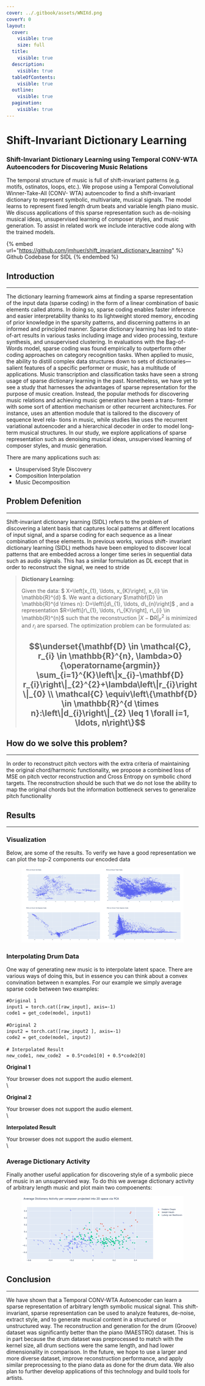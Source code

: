 ```yaml
---
cover: ../.gitbook/assets/WNIXd.png
coverY: 0
layout:
  cover:
    visible: true
    size: full
  title:
    visible: true
  description:
    visible: true
  tableOfContents:
    visible: true
  outline:
    visible: true
  pagination:
    visible: true
---
```


# Shift-Invariant Dictionary Learning

### Shift-Invariant Dictionary Learning using Temporal CONV-WTA Autoencoders for Discovering Music Relations

The temporal structure of music is full of shift-invariant patterns (e.g. motifs, ostinatos, loops, etc.). We propose using a Temporal Convolutional Winner-Take-All (CONV- WTA) autoencoder to find a shift-invariant dictionary to represent symbolic, multivariate, musical signals. The model learns to represent fixed length drum beats and variable length piano music. We discuss applications of this sparse representation such as de-noising musical ideas, unsupervised learning of composer styles, and music generation. To assist in related work we include interactive code along with the trained models.

{% embed url="https://github.com/jmhuer/shift_invariant_dictionary_learning" %}
Github Codebase for SIDL
{% endembed %}

## Introduction

***

The dictionary learning framework aims at finding a sparse representation of the input data (sparse coding) in the form of a linear combination of basic elements called atoms. In doing so, sparse coding enables faster inference and easier interpretability thanks to its lightweight stored memory, encoding of prior knowledge in the sparsity patterns, and discerning patterns in an informed and principled manner. Sparse dictionary learning has led to state-of-art results in various tasks including image and video processing, texture synthesis, and unsupervised clustering. In evaluations with the Bag-of-Words model, sparse coding was found empirically to outperform other coding approaches on category recognition tasks. When applied to music, the ability to distill complex data structures down to sets of dictionaries—salient features of a specific performer or music, has a multitude of applications. Music transcription and classification tasks have seen a strong usage of sparse dictionary learning in the past. Nonetheless, we have yet to see a study that harnesses the advantages of sparse representation for the purpose of music creation. Instead, the popular methods for discovering music relations and achieving music generation have been a trans- former with some sort of attention mechanism or other recurrent architectures. For instance, uses an attention module that is tailored to the discovery of sequence level rela- tions in music, while studies like uses the recurrent variational autoencoder and a hierarchical decoder in order to model long- term musical structures. In our study, we explore applications of sparse representation such as denoising musical ideas, unsupervised learning of composer styles, and music generation.

There are many applications such as:

* Unsupervised Style Discovery
* Composition Interpolation
* Music Decomposition

## Problem Defenition

***

Shift-invariant dictionary learning (SIDL) refers to the problem of discovering a latent basis that captures local patterns at different locations of input signal, and a sparse coding for each sequence as a linear combination of these elements. In previous works, various shift- invariant dictionary learning (SIDL) methods have been employed to discover local patterns that are embedded across a longer time series in sequential data such as audio signals. This has a similar formulation as DL except that in order to reconstruct the signal, we need to stride

> **Dictionary Learning**:
>
> Given the data: $ X=\left\[x\_{1}, \ldots, x\_{K}\right], x\_{i} \in \mathbb{R}^{d} $. We want a dictionary $\mathbf{D} \in \mathbb{R}^{d \times n}: D=\left\[d\_{1}, \ldots, d\_{n}\right]$ , and a representation $R=\left\[r\_{1}, \ldots, r\_{K}\right], r\_{i} \in \mathbb{R}^{n}$ such that the reconstruction $|X-\mathbf{D} R|_{F}^{2}$ is minimized and $r_{i}$ are sparsed. The optimization problem can be formulated as:
>
> ## $$\underset{\mathbf{D} \in \mathcal{C}, r_{i} \in \mathbb{R}^{n}, \lambda>0} {\operatorname{argmin}} \sum_{i=1}^{K}\left\|x_{i}-\mathbf{D} r_{i}\right\|_{2}^{2}+\lambda\left\|r_{i}\right\|_{0} \\ \mathcal{C} \equiv\left\{\mathbf{D} \in \mathbb{R}^{d \times n}:\left\|d_{i}\right\|_{2} \leq 1 \forall i=1, \ldots, n\right\}$$

## How do we solve this problem?

***

In order to reconstruct pitch vectors with the extra criteria of maintaining the original chord/harmonic functionality, we propose a combined loss of MSE on pitch vector reconstruction and Cross Entropy on symbolic chord targets. The reconstruction should be such that we do not lose the ability to map the original chords but the information bottleneck serves to generalize pitch functionality

## Results

***

### Visualization

Below, are some of the results. To verify we have a good representation we can plot the top-2 components our encoded data



<figure><img src="../.gitbook/assets/pca.png" alt=""><figcaption></figcaption></figure>

### Interpolating Drum Data

One way of generating new music is to interpolate latent space. There are various ways of doing this, but in essence you can think about a convex convination between n examples. For our example we simply average sparse code between two examples:

```
#Original 1
input1 = torch.cat([raw_input], axis=-1)
code1 = get_code(model, input1)

#Original 2
input2 = torch.cat([raw_input2 ], axis=-1)
code2 = get_code(model, input2)

# Interpolated Result
new_code1, new_code2  = 0.5*code1[0] + 0.5*code2[0]

```

**Original 1**

Your browser does not support the audio element.\
\


**Original 2**

Your browser does not support the audio element.\
\


**Interpolated Result**

Your browser does not support the audio element.\
\


### Average Dictionary Activity

Finally another useful application for discovering style of a symbolic piece of music in an unsupervised way. To do this we average dictionary activity of arbitrary length music and plot main two compoenents:



<figure><img src="../.gitbook/assets/sidl.png" alt=""><figcaption></figcaption></figure>

## Conclusion

***

We have shown that a Temporal CONV-WTA Autoencoder can learn a sparse representation of arbitrary length symbolic musical signal. This shift-invariant, sparse representation can be used to analyze features, de-noise, extract style, and to generate musical content in a structured or unstructured way. The reconstruction and generation for the drum (Groove) dataset was significantly better than the piano (MAESTRO) dataset. This is in part because the drum dataset was preprocessed to match with the kernel size, all drum sections were the same length, and had lower dimensionality in comparison. In the future, we hope to use a larger and more diverse dataset, improve reconstruction performance, and apply similar preprocessing to the piano data as done for the drum data. We also plan to further develop applications of this technology and build tools for artists.
